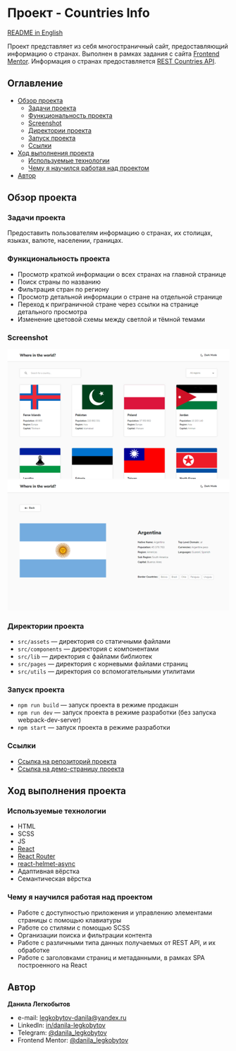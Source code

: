 # Проект - Countries Info

[README in English](./README-en.md)

Проект представляет из себя многостраничный сайт, предоставляющий информацию о странах. Выполнен в рамках задания с сайта [Frontend Mentor](https://www.frontendmentor.io). Информация о странах предоставляется [REST Countries API](https://restcountries.com).

## Оглавление

- [Обзор проекта](#обзор-проекта)
  - [Задачи проекта](#задачи-проекта)
  - [Функциональность проекта](#функциональность-проекта)
  - [Screenshot](#screenshot)
  - [Директории проекта](#директории-проекта)
  - [Запуск проекта](#запуск-проекта)
  - [Ссылки](#ссылки)
- [Ход выполнения проекта](#ход-выполнения-проекта)
  - [Используемые технологии](#используемые-технологии)
  - [Чему я научился работая над проектом](#чему-я-научился-работая-над-проектом)
- [Автор](#автор)

## Обзор проекта

### Задачи проекта

Предоставить пользователям информацию о странах, их столицах, языках, валюте, населении, границах.

### Функциональность проекта

- Просмотр краткой информации о всех странах на главной странице
- Поиск страны по названию
- Фильтрация стран по региону
- Просмотр детальной информации о стране на отдельной странице
- Переход к приграничной стране через ссылки на странице детального просмотра
- Изменение цветовой схемы между светлой и тёмной темами

### Screenshot

![Home page screenshot](./screenshot/ci_home_lm.png)
![Detail page screenshot](./screenshot/ci_detail_lm.png)

### Директории проекта

- `src/assets` — директория со статичными файлами
- `src/components` — директория с компонентами
- `src/lib` — директория с файлами библиотек
- `src/pages` — директория с корневыми файлами страниц
- `src/utils` — директория со вспомогательными утилитами

### Запуск проекта

- `npm run build` — запуск проекта в режиме продакшн
- `npm run dev` — запуск проекта в режиме разработки (без запуска webpack-dev-server)
- `npm start` — запуск проекта в режиме разработки

### Ссылки

- [Ссылка на репозиторий проекта](https://github.com/Bjorn86/countries-info)
- [Ссылка на демо-страницу проекта](https://bjorn86.github.io/countries-info/)

## Ход выполнения проекта

### Используемые технологии

- HTML
- SCSS
- JS
- [React](https://react.dev/)
- [React Router](https://reactrouter.com/en/main)
- [react-helmet-async](https://www.npmjs.com/package/react-helmet-async)
- Адаптивная вёрстка
- Семантическая вёрстка

### Чему я научился работая над проектом

- Работе с доступностью приложения и управлению элементами страницы с помощью клавиатуры
- Работе со стилями с помощью SCSS
- Организации поиска и фильтрации контента
- Работе с различными типа данных получаемых от REST API, и их обработке
- Работе с заголовками страниц и метаданными, в рамках SPA построенного на React

## Автор

**Данила Легкобытов**

- e-mail: [legkobytov-danila@yandex.ru](mailto:legkobytov-danila@yandex.ru)
- LinkedIn: [in/danila-legkobytov](https://www.linkedin.com/in/danila-legkobytov/)
- Telegram: [@danila_legkobytov](https://t.me/danila_legkobytov)
- Frontend Mentor: [@danila_legkobytov](https://www.frontendmentor.io/profile/Bjorn86)
